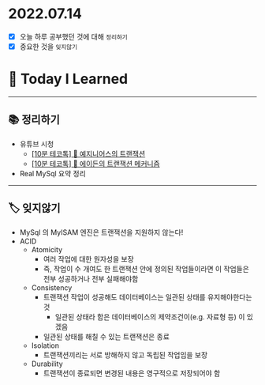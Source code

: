 # 2022.07.14

- [x]  오늘 하루 공부했던 것에 대해 `정리하기`
- [x]  중요한 것을 `잊지않기`

# 🚩 Today I Learned

---

## 📚 정리하기

- 유튜브 시청
    - [[10분 테코톡] 🌼 예지니어스의 트랜잭션](https://www.youtube.com/watch?v=e9PC0sroCzc&t=499s)
    - [[10분 테코톡] 🙊 에이든의 트랜잭션 메커니즘](https://www.youtube.com/watch?v=ImvYNlF_saE)
- Real MySql 요약 정리

---

## 🏷 잊지않기

- MySql 의 MyISAM 엔진은 트랜잭션을 지원하지 않는다!
- ACID
    - Atomicity
        - 여러 작업에 대한 원자성을 보장
        - 즉, 작업이 수 개여도 한 트랜잭션 안에 정의된 작업들이라면 이 작업들은 전부 성공하거나 전부 실패해야함
    - Consistency
        - 트랜잭션 작업이 성공해도 데이터베이스는 일관된 상태를 유지해야한다는 것
            - 일관된 상태라 함은 데이터베이스의 제약조건이(e.g. 자료형 등) 이 있겠음
        - 일관된 상태를 해칠 수 있는 트랜잭션은 종료
    - Isolation
        - 트랜잭션끼리는 서로 방해하지 않고 독립된 작업임을 보장
    - Durability
        - 트랜잭션이 종료되면 변경된 내용은 영구적으로 저장되어야 함